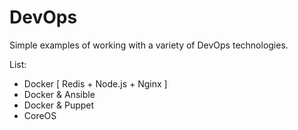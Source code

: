 # DevOps

Simple examples of working with a variety of DevOps technologies.

List:

+ Docker [ Redis + Node.js + Nginx ]
+ Docker & Ansible
+ Docker & Puppet
+ CoreOS
